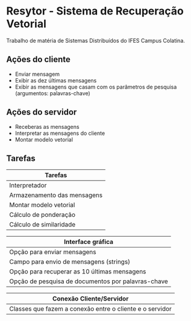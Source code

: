 ﻿Resytor - Sistema de Recuperação Vetorial
=========================================
Trabalho de matéria de Sistemas Distribuídos do IFES Campus Colatina.

## Ações do cliente ##
* Enviar mensagem
* Exibir as dez últimas mensagens
* Exibir as mensagens que casam com os parâmetros de pesquisa (argumentos: palavras-chave)

## Ações do servidor ##
* Receberas as mensagens
* Interpretar as mensagens do cliente
* Montar modelo vetorial

## Tarefas

| Tarefas                     |
|-----------------------------|
| Interpretador               |
| Armazenamento das mensagens |
| Montar modelo vetorial      |
| Cálculo de ponderação       |
| Cálculo de similaridade     |

| Interface gráfica                                  |
|----------------------------------------------------|
| Opção para enviar mensagens                        |
| Campo para envio de mensagens (strings)            |
| Opção para recuperar as 10 últimas mensagens       |
| Opção de pesquisa de documentos por palavras-chave |

| Conexão Cliente/Servidor                                 |
|----------------------------------------------------------|
| Classes que fazem a conexão entre o cliente e o servidor |
